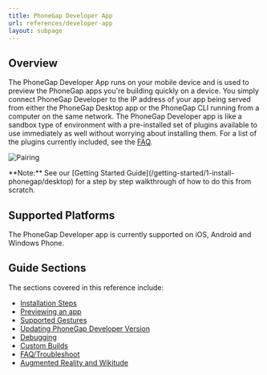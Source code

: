 ```yaml
---
title: PhoneGap Developer App
url: references/developer-app
layout: subpage
---
```


## Overview

The PhoneGap Developer App runs on your mobile device and is used to preview the PhoneGap apps you're building quickly on a device. You simply connect PhoneGap Developer to the IP address of your app being served from either the PhoneGap Desktop app or the PhoneGap CLI running from a computer on the same network. The PhoneGap Developer app is like a sandbox type of environment with a pre-installed set of plugins available to use immediately as well without worrying about installing them. For a list of the plugins currently included, see the [FAQ](/references/developer-app/troubleshoot-faq).

 ![Pairing](/images/phonegap-developer-app-pairing.png)

<div class="alert--info">**Note:** See our [Getting Started Guide](/getting-started/1-install-phonegap/desktop) for a step by step walkthrough of how to do this from scratch.</div>

## Supported Platforms

The PhoneGap Developer app is currently supported on iOS, Android and Windows Phone.

## Guide Sections

The sections covered in this reference include:

- [Installation Steps](/references/developer-app/install/ios)
- [Previewing an app](/references/developer-app/previewing-app)
- [Supported Gestures](/references/developer-app/gestures)
- [Updating PhoneGap Developer Version](/references/developer-app/update-version)
- [Debugging](/references/developer-app/debugging)
- [Custom Builds](/references/developer-app/custom-build/ios)
- [FAQ/Troubleshoot](/references/developer-app/troubleshoot-faq)
- [Augmented Reality and Wikitude](/references/developer-app/wikitude)
